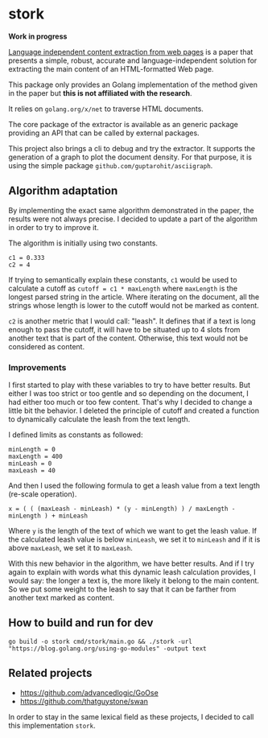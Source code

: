 # stork

**Work in progress**

[Language independent content extraction from web pages](https://github.com/lobre/stork/blob/master/Language_Independent_Content_Extraction.pdf) is a paper that presents a simple, robust, accurate and language-independent solution for extracting the main content of an HTML-formatted Web page.

This package only provides an Golang implementation of the method given in the paper but **this is not affiliated with the research**.

It relies on `golang.org/x/net` to traverse HTML documents.

The core package of the extractor is available as an generic package providing an API that can be called by external packages.

This project also brings a cli to debug and try the extractor. It supports the generation of a graph to plot the document density.
For that purpose, it is using the simple package `github.com/guptarohit/asciigraph`.

## Algorithm adaptation

By implementing the exact same algorithm demonstrated in the paper, the results were not always precise.
I decided to update a part of the algorithm in order to try to improve it.

The algorithm is initially using two constants.

    c1 = 0.333
    c2 = 4

If trying to semantically explain these constants, `c1` would be used to calculate a cutoff as `cutoff = c1 * maxLength` where `maxLength` is the longest parsed string in the article.
Where iterating on the document, all the strings whose length is lower to the cutoff would not be marked as content.

`c2` is another metric that I would call: "leash". It defines that if a text is long enough to pass the cutoff, it will have to be situated up to 4 slots from another text that is part of the content. Otherwise, this text would not be considered as content.

### Improvements

I first started to play with these variables to try to have better results. But either I was too strict or too gentle and so depending on the document, I had either too much or too few content.
That's why I decided to change a little bit the behavior. I deleted the principle of cutoff and created a function to dynamically calculate the leash from the text length.

I defined limits as constants as followed:

    minLength = 0
    maxLength = 400
    minLeash = 0
    maxLeash = 40

And then I used the following formula to get a leash value from a text length (re-scale operation).

    x = ( ( (maxLeash - minLeash) * (y - minLength) ) / maxLength - minLength ) + minLeash

Where `y` is the length of the text of which we want to get the leash value. If the calculated leash value is below `minLeash`, we set it to `minLeash` and if it is above `maxLeash`, we set it to `maxLeash`.

With this new behavior in the algorithm, we have better results. And if I try again to explain with words what this dynamic leash calculation provides, I would say: the longer a text is, the more likely it belong to the main content. So we put some weight to the leash to say that it can be farther from another text marked as content.

## How to build and run for dev

    go build -o stork cmd/stork/main.go && ./stork -url "https://blog.golang.org/using-go-modules" -output text

## Related projects

 - https://github.com/advancedlogic/GoOse
 - https://github.com/thatguystone/swan

In order to stay in the same lexical field as these projects, I decided to call this implementation `stork`.
